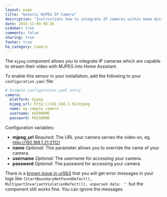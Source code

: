 ```yaml
---
layout: page
title: "Generic MJPEG IP Camera"
description: "Instructions how to integrate IP cameras within Home Assistant."
date: 2015-11-09 08:36
sidebar: true
comments: false
sharing: true
footer: true
ha_category: Camera
---
```



The `mjpeg` component allows you to integrate IP cameras which are capable to  stream their video with MJPEG into Home Assistant.

To enable this sensor in your installation, add the following to your `configuration.yaml` file:

```yaml
# Example configuration.yaml entry
camera:
  platform: mjpeg
  mjpeg_url: http://192.168.1.92/mjpeg
  name: my sample camera
  username: USERNAME
  password: PASSWORD
```

Configuration variables:

- **mjpeg_url** *Required*: The URL your camera serves the video on, eg. http://192.168.1.21:2112/
- **name** *Optional*: This parameter allows you to override the name of your camera.
- **username** *Optional*: The username for accessing your camera.
- **password** *Optional*: The password for accessing your camera.

<p class='note'>
There is a <a href="https://github.com/shazow/urllib3/issues/800" target="_blank">known issue in urllib3</a> that you will get error messages in your logs like <code>[StartBoundaryNotFoundDefect(), MultipartInvariantViolationDefect()], unparsed data: ''</code> but the component still works fine. You can ignore the messages. 
</p>
